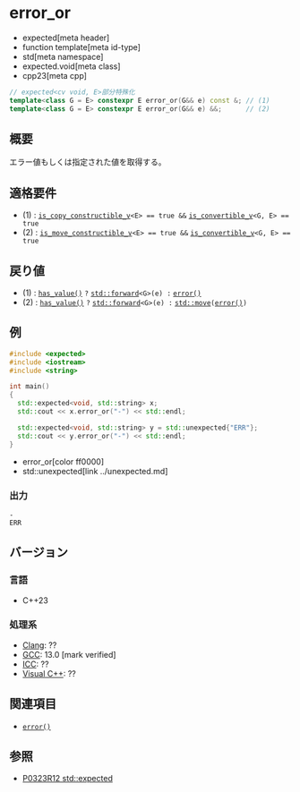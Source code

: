 # error_or
* expected[meta header]
* function template[meta id-type]
* std[meta namespace]
* expected.void[meta class]
* cpp23[meta cpp]

```cpp
// expected<cv void, E>部分特殊化
template<class G = E> constexpr E error_or(G&& e) const &; // (1)
template<class G = E> constexpr E error_or(G&& e) &&;      // (2)
```

## 概要
エラー値もしくは指定された値を取得する。


## 適格要件
- (1) : [`is_copy_constructible_v`](/reference/type_traits/is_copy_constructible.md)`<E> == true &&` [`is_convertible_v`](/reference/type_traits/is_convertible.md)`<G, E> == true`
- (2) : [`is_move_constructible_v`](/reference/type_traits/is_move_constructible.md)`<E> == true &&` [`is_convertible_v`](/reference/type_traits/is_convertible.md)`<G, E> == true`


## 戻り値
- (1) : [`has_value()`](has_value.md) `?` [`std::forward`](/reference/utility/forward.md)`<G>(e) :` [`error()`](error.md)
- (2) : [`has_value()`](has_value.md) `?` [`std::forward`](/reference/utility/forward.md)`<G>(e) :` [`std::move`](/reference/utility/move.md)`(`[`error()`](error.md)`)`


## 例
```cpp example
#include <expected>
#include <iostream>
#include <string>

int main()
{
  std::expected<void, std::string> x;
  std::cout << x.error_or("-") << std::endl;

  std::expected<void, std::string> y = std::unexpected{"ERR"};
  std::cout << y.error_or("-") << std::endl;
}
```
* error_or[color ff0000]
* std::unexpected[link ../unexpected.md]

### 出力
```
-
ERR
```


## バージョン
### 言語
- C++23

### 処理系
- [Clang](/implementation.md#clang): ??
- [GCC](/implementation.md#gcc): 13.0 [mark verified]
- [ICC](/implementation.md#icc): ??
- [Visual C++](/implementation.md#visual_cpp): ??


## 関連項目
- [`error()`](error.md)


## 参照
- [P0323R12 std::expected](https://www.open-std.org/jtc1/sc22/wg21/docs/papers/2022/p0323r12.html)
